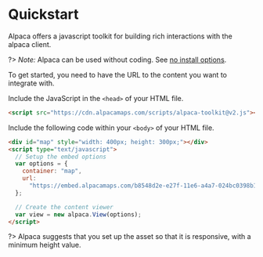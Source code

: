 # Quickstart

Alpaca offers a javascript toolkit for building rich interactions with the
alpaca client.

?> _Note:_ Alpaca can be used without coding. See [no install options](no-install).

To get started, you need to have the URL to the content you want to integrate
with.

Include the JavaScript in the `<head>` of your HTML file.

```html
<script src="https://cdn.alpacamaps.com/scripts/alpaca-toolkit@v2.js"></script>
```

Include the following code within your `<body>` of your HTML file.

```html
<div id="map" style="width: 400px; height: 300px;"></div>
<script type="text/javascript">
  // Setup the embed options
  var options = {
    container: "map",
    url:
      "https://embed.alpacamaps.com/b8548d2e-e27f-11e6-a4a7-024bc0398b11/embed",
  };

  // Create the content viewer
  var view = new alpaca.View(options);
</script>
```

?> Alpaca suggests that you set up the asset so that it is responsive, with a
minimum height value.
